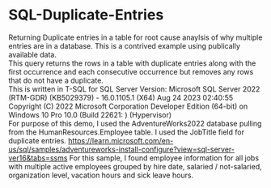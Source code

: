 # SQL-Duplicate-Entries
Returning Duplicate entries in a table for root cause anaylsis of why multiple entries are in a database.  This is a contrived example using publically available data. <br>
This query returns the rows in a table with duplicate entries along with the first occurrence and each consecutive occurrence but removes any rows that do not have a duplicate. <br>
This is written in T-SQL for SQL Server Version:  Microsoft SQL Server 2022 (RTM-GDR) (KB5029379) - 16.0.1105.1 (X64)   Aug 24 2023 02:40:55   Copyright (C) 2022 Microsoft Corporation  Developer Edition (64-bit) on Windows 10 Pro 10.0 <X64> (Build 22621: ) (Hypervisor) <br>
For purpose of this demo, I used the AdventureWorks2022 database pulling from the HumanResources.Employee table.  I used the JobTitle field for duplicate entries. https://learn.microsoft.com/en-us/sql/samples/adventureworks-install-configure?view=sql-server-ver16&tabs=ssms
For this sample, I found employee information for all jobs with multiple active employees grouped by hire date, salaried / not-salaried, organization level, vacation hours and sick leave hours.   
